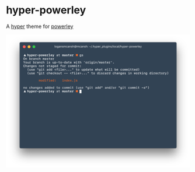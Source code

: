 # hyper-powerley

A [hyper](https://hyper.is/) theme for [powerley](http://powerley.com)

<img width="600" src="./example.png">
